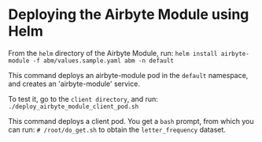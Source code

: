 # Deploying the Airbyte Module using Helm

From the `helm` directory of the Airbyte Module, run:
    ```
    helm install airbyte-module -f abm/values.sample.yaml abm -n default
    ```

This command deploys an airbyte-module pod in the `default` namespace, and creates an 'airbyte-module' service.

To test it, go to the `client directory`, and run:
    ```
    ./deploy_airbyte_module_client_pod.sh
    ```

This command deploys a client pod. You get a `bash` prompt, from which you can run:
    ```
    # /root/do_get.sh
    ```
to obtain the `letter_frequency` dataset.

